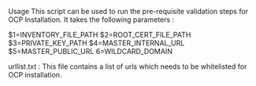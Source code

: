 Usage
This script can be used to run the pre-requisite validation steps for OCP Installation.
It takes the following parameters :

$1=INVENTORY_FILE_PATH
$2=ROOT_CERT_FILE_PATH
$3=PRIVATE_KEY_PATH
$4=MASTER_INTERNAL_URL
$5=MASTER_PUBLIC_URL
$6=$WILDCARD_DOMAIN

urllist.txt : This file contains a list of urls which needs to be whitelisted for OCP installation.

